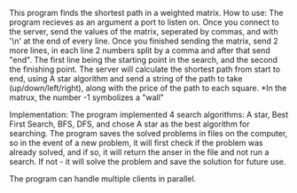 This program finds the shortest path in a weighted matrix.
How to use:
The program recieves as an argument a port to listen on.
Once you connect to the server, send the values of the matrix, seperated by commas, and with '\n' at the end of every line.
Once you finished sending the matrix, send 2 more lines, in each line 2 numbers split by a comma and after that send "end". The first line being the starting point in the search, and the second the finishing point.
The server will calculate the shortest path from start to end, using A star algorithm and send a string of the path to take (up/down/left/right), along with the price of the path to each square.
*In the matrux, the number -1 symbolizes a "wall"

Implementation:
The program implemented 4 search algorithms: A star, Best First Search, BFS, DFS, and chose A star as the best algorithm for searching.
The program saves the solved problems in files on the computer, so in the event of a new problem, it will first check if the problem was already solved, and if so, it will return the anser in the file and not run a search. If not - it will solve the problem and save the solution for future use.

The program can handle multiple clients in parallel.
